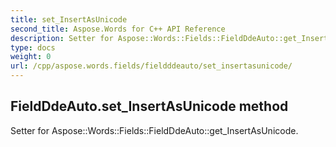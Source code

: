 ```yaml
---
title: set_InsertAsUnicode
second_title: Aspose.Words for C++ API Reference
description: Setter for Aspose::Words::Fields::FieldDdeAuto::get_InsertAsUnicode. 
type: docs
weight: 0
url: /cpp/aspose.words.fields/fieldddeauto/set_insertasunicode/
---
```

## FieldDdeAuto.set_InsertAsUnicode method


Setter for Aspose::Words::Fields::FieldDdeAuto::get_InsertAsUnicode. 

